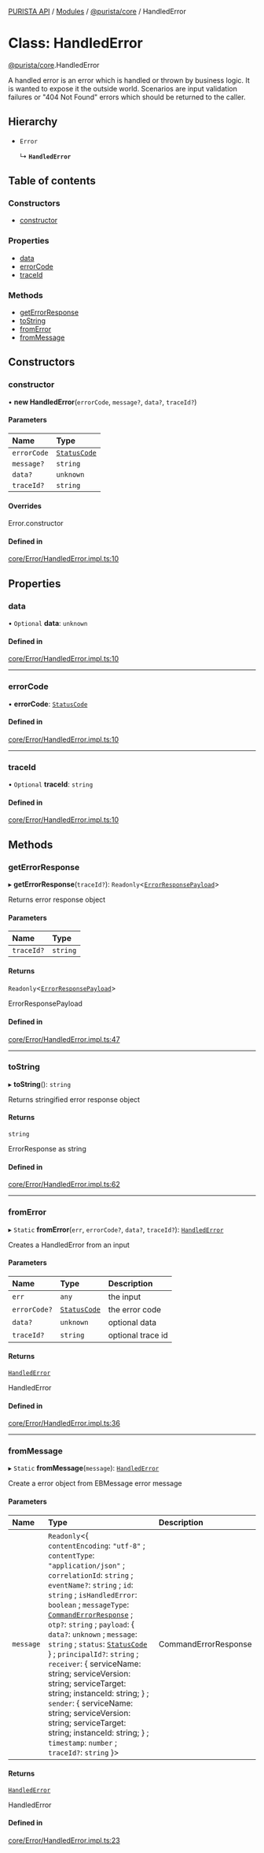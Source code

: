 [PURISTA API](../README.md) / [Modules](../modules.md) / [@purista/core](../modules/purista_core.md) / HandledError

# Class: HandledError

[@purista/core](../modules/purista_core.md).HandledError

A handled error is an error which is handled or thrown by business logic.
It is wanted to expose it the outside world.
Scenarios are input validation failures or "404 Not Found" errors which should be returned to the caller.

## Hierarchy

- `Error`

  ↳ **`HandledError`**

## Table of contents

### Constructors

- [constructor](purista_core.HandledError.md#constructor)

### Properties

- [data](purista_core.HandledError.md#data)
- [errorCode](purista_core.HandledError.md#errorcode)
- [traceId](purista_core.HandledError.md#traceid)

### Methods

- [getErrorResponse](purista_core.HandledError.md#geterrorresponse)
- [toString](purista_core.HandledError.md#tostring)
- [fromError](purista_core.HandledError.md#fromerror)
- [fromMessage](purista_core.HandledError.md#frommessage)

## Constructors

### constructor

• **new HandledError**(`errorCode`, `message?`, `data?`, `traceId?`)

#### Parameters

| Name | Type |
| :------ | :------ |
| `errorCode` | [`StatusCode`](../enums/purista_core.StatusCode.md) |
| `message?` | `string` |
| `data?` | `unknown` |
| `traceId?` | `string` |

#### Overrides

Error.constructor

#### Defined in

[core/Error/HandledError.impl.ts:10](https://github.com/sebastianwessel/purista/blob/master/packages/core/src/core/Error/HandledError.impl.ts#L10)

## Properties

### data

• `Optional` **data**: `unknown`

#### Defined in

[core/Error/HandledError.impl.ts:10](https://github.com/sebastianwessel/purista/blob/master/packages/core/src/core/Error/HandledError.impl.ts#L10)

___

### errorCode

• **errorCode**: [`StatusCode`](../enums/purista_core.StatusCode.md)

#### Defined in

[core/Error/HandledError.impl.ts:10](https://github.com/sebastianwessel/purista/blob/master/packages/core/src/core/Error/HandledError.impl.ts#L10)

___

### traceId

• `Optional` **traceId**: `string`

#### Defined in

[core/Error/HandledError.impl.ts:10](https://github.com/sebastianwessel/purista/blob/master/packages/core/src/core/Error/HandledError.impl.ts#L10)

## Methods

### getErrorResponse

▸ **getErrorResponse**(`traceId?`): `Readonly`<[`ErrorResponsePayload`](../modules/purista_core.md#errorresponsepayload)\>

Returns error response object

#### Parameters

| Name | Type |
| :------ | :------ |
| `traceId?` | `string` |

#### Returns

`Readonly`<[`ErrorResponsePayload`](../modules/purista_core.md#errorresponsepayload)\>

ErrorResponsePayload

#### Defined in

[core/Error/HandledError.impl.ts:47](https://github.com/sebastianwessel/purista/blob/master/packages/core/src/core/Error/HandledError.impl.ts#L47)

___

### toString

▸ **toString**(): `string`

Returns stringified error response object

#### Returns

`string`

ErrorResponse as string

#### Defined in

[core/Error/HandledError.impl.ts:62](https://github.com/sebastianwessel/purista/blob/master/packages/core/src/core/Error/HandledError.impl.ts#L62)

___

### fromError

▸ `Static` **fromError**(`err`, `errorCode?`, `data?`, `traceId?`): [`HandledError`](purista_core.HandledError.md)

Creates a HandledError from an input

#### Parameters

| Name | Type | Description |
| :------ | :------ | :------ |
| `err` | `any` | the input |
| `errorCode?` | [`StatusCode`](../enums/purista_core.StatusCode.md) | the error code |
| `data?` | `unknown` | optional data |
| `traceId?` | `string` | optional trace id |

#### Returns

[`HandledError`](purista_core.HandledError.md)

HandledError

#### Defined in

[core/Error/HandledError.impl.ts:36](https://github.com/sebastianwessel/purista/blob/master/packages/core/src/core/Error/HandledError.impl.ts#L36)

___

### fromMessage

▸ `Static` **fromMessage**(`message`): [`HandledError`](purista_core.HandledError.md)

Create a error object from EBMessage error message

#### Parameters

| Name | Type | Description |
| :------ | :------ | :------ |
| `message` | `Readonly`<{ `contentEncoding`: ``"utf-8"`` ; `contentType`: ``"application/json"`` ; `correlationId`: `string` ; `eventName?`: `string` ; `id`: `string` ; `isHandledError`: `boolean` ; `messageType`: [`CommandErrorResponse`](../enums/purista_core.EBMessageType.md#commanderrorresponse) ; `otp?`: `string` ; `payload`: { `data?`: `unknown` ; `message`: `string` ; `status`: [`StatusCode`](../enums/purista_core.StatusCode.md)  } ; `principalId?`: `string` ; `receiver`: { serviceName: string; serviceVersion: string; serviceTarget: string; instanceId: string; } ; `sender`: { serviceName: string; serviceVersion: string; serviceTarget: string; instanceId: string; } ; `timestamp`: `number` ; `traceId?`: `string`  }\> | CommandErrorResponse |

#### Returns

[`HandledError`](purista_core.HandledError.md)

HandledError

#### Defined in

[core/Error/HandledError.impl.ts:23](https://github.com/sebastianwessel/purista/blob/master/packages/core/src/core/Error/HandledError.impl.ts#L23)

